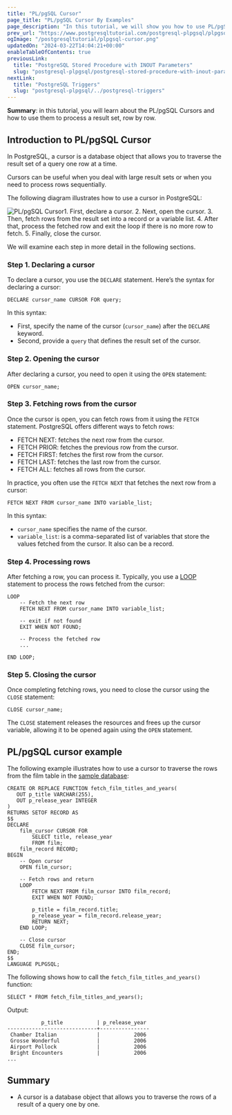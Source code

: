 ```yaml
---
title: "PL/pgSQL Cursor"
page_title: "PL/pgSQL Cursor By Examples"
page_description: "In this tutorial, we will show you how to use PL/pgSQL Cursor and give you some practical examples of using PL/pgSQL cursor."
prev_url: "https://www.postgresqltutorial.com/postgresql-plpgsql/plpgsql-cursor/"
ogImage: "/postgresqltutorial/plpgsql-cursor.png"
updatedOn: "2024-03-22T14:04:21+00:00"
enableTableOfContents: true
previousLink: 
  title: "PostgreSQL Stored Procedure with INOUT Parameters"
  slug: "postgresql-plpgsql/postgresql-stored-procedure-with-inout-parameters"
nextLink: 
  title: "PostgreSQL Triggers"
  slug: "postgresql-plpgsql/../postgresql-triggers"
---
```





**Summary**: in this tutorial, you will learn about the PL/pgSQL Cursors and how to use them to process a result set, row by row.


## Introduction to PL/pgSQL Cursor

In PostgreSQL, a cursor is a database object that allows you to traverse the result set of a query one row at a time.

Cursors can be useful when you deal with large result sets or when you need to process rows sequentially.

The following diagram illustrates how to use a cursor in PostgreSQL:

![PL/pgSQL Cursor](/postgresqltutorial/plpgsql-cursor.png)1. First, declare a cursor.
2. Next, open the cursor.
3. Then, fetch rows from the result set into a record or a variable list.
4. After that, process the fetched row and exit the loop if there is no more row to fetch.
5. Finally, close the cursor.

We will examine each step in more detail in the following sections.


### Step 1\. Declaring a cursor

To declare a cursor, you use the `DECLARE` statement. Here’s the syntax for declaring a cursor:


```pgsql
DECLARE cursor_name CURSOR FOR query;
```
In this syntax:

* First, specify the name of the cursor (`cursor_name`) after the `DECLARE` keyword.
* Second, provide a `query` that defines the result set of the cursor.


### Step 2\. Opening the cursor

After declaring a cursor, you need to open it using the `OPEN` statement:


```pgsql
OPEN cursor_name;
```

### Step 3\. Fetching rows from the cursor

Once the cursor is open, you can fetch rows from it using the `FETCH` statement. PostgreSQL offers different ways to fetch rows:

* FETCH NEXT: fetches the next row from the cursor.
* FETCH PRIOR: fetches the previous row from the cursor.
* FETCH FIRST: fetches the first row from the cursor.
* FETCH LAST: fetches the last row from the cursor.
* FETCH ALL: fetches all rows from the cursor.

In practice, you often use the `FETCH NEXT` that fetches the next row from a cursor:


```pgsql
FETCH NEXT FROM cursor_name INTO variable_list;
```
In this syntax:

* `cursor_name` specifies the name of the cursor.
* `variable_list`: is a comma\-separated list of variables that store the values fetched from the cursor. It also can be a record.


### Step 4\. Processing rows

After fetching a row, you can process it. Typically, you use a [LOOP](plpgsql-loop-statements) statement to process the rows fetched from the cursor:


```pgsql
LOOP    
    -- Fetch the next row
    FETCH NEXT FROM cursor_name INTO variable_list;

    -- exit if not found
    EXIT WHEN NOT FOUND;

    -- Process the fetched row
    ...

END LOOP;
```

### Step 5\. Closing the cursor

Once completing fetching rows, you need to close the cursor using the `CLOSE` statement:


```pgsql
CLOSE cursor_name;
```
The `CLOSE` statement releases the resources and frees up the cursor variable, allowing it to be opened again using the `OPEN` statement.


## PL/pgSQL cursor example

The following example illustrates how to use a cursor to traverse the rows from the film table in the [sample database](../postgresql-getting-started/postgresql-sample-database):


```pgsql
CREATE OR REPLACE FUNCTION fetch_film_titles_and_years(
   OUT p_title VARCHAR(255), 
   OUT p_release_year INTEGER
)
RETURNS SETOF RECORD AS
$$
DECLARE
    film_cursor CURSOR FOR
        SELECT title, release_year
        FROM film;
    film_record RECORD;
BEGIN
    -- Open cursor
    OPEN film_cursor;

    -- Fetch rows and return
    LOOP
        FETCH NEXT FROM film_cursor INTO film_record;
        EXIT WHEN NOT FOUND;

        p_title = film_record.title;
        p_release_year = film_record.release_year;
        RETURN NEXT;
    END LOOP;

    -- Close cursor
    CLOSE film_cursor;
END;
$$
LANGUAGE PLPGSQL;
```
The following shows how to call the `fetch_film_titles_and_years()` function:


```pgsql
SELECT * FROM fetch_film_titles_and_years();
```
Output:


```
           p_title           | p_release_year
-----------------------------+----------------
 Chamber Italian             |           2006
 Grosse Wonderful            |           2006
 Airport Pollock             |           2006
 Bright Encounters           |           2006
...
```

## Summary

* A cursor is a database object that allows you to traverse the rows of a result of a query one by one.

